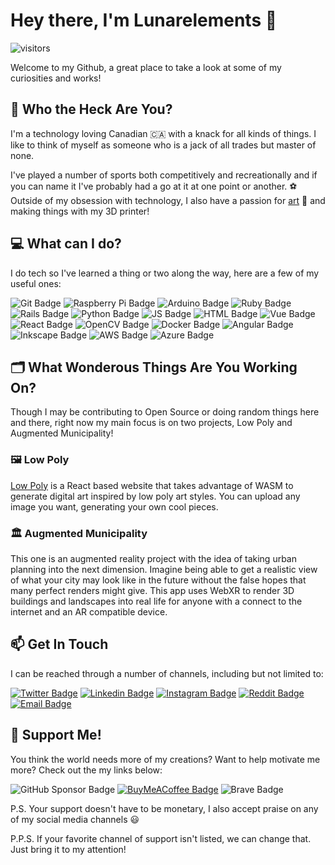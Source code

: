 # Hey there, I'm Lunarelements 👋

![visitors](https://visitor-badge.glitch.me/badge?page_id=Lunarelements.Lunarelements&right_color=blue)

Welcome to my Github, a great place to take a look at some of my curiosities and works!

## 🤔 Who the Heck Are You?

I'm a technology loving Canadian 🇨🇦 with a knack for all kinds of things. I like to think of myself as someone who is a jack of all trades but master of none.

I've played a number of sports both competitively and recreationally and if you can name it I've probably had a go at it at one point or another. ⚽️ Outside of my obsession with technology, I also have a passion for [art](https://tripleresolution.com/) 🎨 and making things with my 3D printer!


## 💻 What can I do?
I do tech so I've learned a thing or two along the way, here are a few of my useful ones:

![Git Badge](https://img.shields.io/badge/GIT-E44C30?style=flat&logo=git&logoColor=white)
![Raspberry Pi Badge](https://img.shields.io/badge/Raspberry%20Pi-A22846?style=flat&logo=Raspberry%20Pi&logoColor=white)
![Arduino Badge](https://img.shields.io/badge/Arduino-00979D?style=flat&logo=Arduino&logoColor=white)
![Ruby Badge](https://img.shields.io/badge/Ruby-CC342D?style=flat&logo=ruby&logoColor=white)
![Rails Badge](https://img.shields.io/badge/Ruby_on_Rails-CC0000?style=flat&logo=ruby-on-rails&logoColor=white)
![Python Badge](https://img.shields.io/badge/Python-FFD43B?style=flat&logo=python&logoColor=darkgreen)
![JS Badge](https://img.shields.io/badge/JavaScript-323330?style=flat&logo=javascript&logoColor=F7DF1E)
![HTML Badge](https://img.shields.io/badge/HTML5-E34F26?style=flat&logo=html5&logoColor=white)
![Vue Badge](https://img.shields.io/badge/Vue.js-35495E?style=flat&logo=vuedotjs&logoColor=4FC08D)
![React Badge](https://img.shields.io/badge/React-20232A?style=flat&logo=react&logoColor=61DAFB)
![OpenCV Badge](https://img.shields.io/badge/OpenCV-27338e?style=flat&logo=OpenCV&logoColor=white)
![Docker Badge](https://img.shields.io/badge/Docker-2CA5E0?style=flat&logo=docker&logoColor=white)
![Angular Badge](https://img.shields.io/badge/Angular-DD0031?style=flat&logo=angular&logoColor=white)
![Inkscape Badge](https://img.shields.io/badge/Inkscape-000000?style=flat&logo=Inkscape&logoColor=white)
![AWS Badge](https://img.shields.io/badge/Amazon_AWS-FF9900?style=flat&logo=amazonaws&logoColor=white)
![Azure Badge](https://img.shields.io/badge/Azure-0078D7?style=flat&logo=azure-devops&logoColor=white)

## 🗂 What Wonderous Things Are You Working On?
Though I may be contributing to Open Source or doing random things here and there, right now my main focus is on two projects, Low Poly and Augmented Municipality!

### 🖼 Low Poly
[Low Poly](https://github.com/Lunarelements/low-poly) is a React based website that takes advantage of WASM to generate digital art inspired by low poly art styles. You can upload any image you want, generating your own cool pieces.

### 🏛 Augmented Municipality
This one is an augmented reality project with the idea of taking urban planning into the next dimension. Imagine being able to get a realistic view of what your city may look like in the future without the false hopes that many perfect renders might give. This app uses WebXR to render 3D buildings and landscapes into real life for anyone with a connect to the internet and an AR compatible device.

## 📫 Get In Touch
I can be reached through a number of channels, including but not limited to: 

[![Twitter Badge](https://img.shields.io/badge/-@Technickel3-1ca0f1?style=flat&logo=twitter&logoColor=white)](https://twitter.com/Technickel3)
[![Linkedin Badge](https://img.shields.io/badge/-Bradley-blue?style=flat&logo=Linkedin&logoColor=white)](https://www.linkedin.com/in/bleona/)
[![Instagram Badge](https://img.shields.io/badge/-@tech__nickel-833AB4?style=flat&logo=instagram&logoColor=white)](https://www.instagram.com/tech_nickel/)
[![Reddit Badge](https://img.shields.io/badge/tech--nickel-FF4500?style=flat&logo=reddit&logoColor=white)](https://www.reddit.com/user/tech-nickel/)
[![Email Badge](https://img.shields.io/badge/contact@technickel.dev-D14836?style=flat&logo=gmail&logoColor=white)](mailto:contact@technickel.dev)
	

## 🤑 Support Me!
You think the world needs more of my creations? Want to help motivate me more? Check out the my links below:

![GitHub Sponsor Badge](https://img.shields.io/badge/sponsor-30363D?style=flat&logo=GitHub-Sponsors)
[![BuyMeACoffee Badge](https://img.shields.io/badge/Buy_Me_A_Coffee-FFDD00?style=flat&logo=buy-me-a-coffee&logoColor=black)](https://www.buymeacoffee.com/pIvCSjDLo)
![Brave Badge](https://img.shields.io/badge/BAT-FB542B?style=flat&logo=Brave&logoColor=white)

P.S. Your support doesn't have to be monetary, I also accept praise on any of my social media channels 😃

P.P.S. If your favorite channel of support isn't listed, we can change that. Just bring it to my attention!
